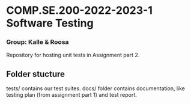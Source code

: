 # COMP.SE.200-2022-2023-1 Software Testing 
### Group: Kalle & Roosa
Repository for hosting unit tests in Assignment part 2.

## Folder stucture
tests/ contains our test suites.
docs/ folder contains documentation, like testing plan (from assignment part 1) and test report.